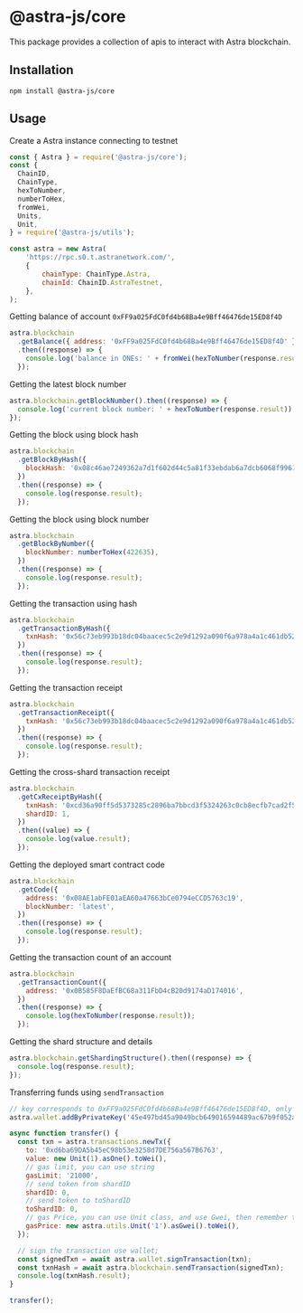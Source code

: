 # @astra-js/core

This package provides a collection of apis to interact with Astra blockchain.

## Installation

```
npm install @astra-js/core
```

## Usage

Create a Astra instance connecting to testnet

```javascript
const { Astra } = require('@astra-js/core');
const {
  ChainID,
  ChainType,
  hexToNumber,
  numberToHex,
  fromWei,
  Units,
  Unit,
} = require('@astra-js/utils');

const astra = new Astra(
    'https://rpc.s0.t.astranetwork.com/',
    {
        chainType: ChainType.Astra,
        chainId: ChainID.AstraTestnet,
    },
);
```

Getting balance of account `0xFF9a025FdC0fd4b68Ba4e9Bff46476de15ED8f4D`
```javascript
astra.blockchain
  .getBalance({ address: '0xFF9a025FdC0fd4b68Ba4e9Bff46476de15ED8f4D' })
  .then((response) => {
    console.log('balance in ONEs: ' + fromWei(hexToNumber(response.result), Units.one));
  });
```

Getting the latest block number
```javascript
astra.blockchain.getBlockNumber().then((response) => {
  console.log('current block number: ' + hexToNumber(response.result));
});
```

Getting the block using block hash
```javascript
astra.blockchain
  .getBlockByHash({
    blockHash: '0x08c46ae7249362a7d1f602d44c5a81f33ebdab6a7dcb6068f99610b57911aafd',
  })
  .then((response) => {
    console.log(response.result);
  });
```

Getting the block using block number
```javascript
astra.blockchain
  .getBlockByNumber({
    blockNumber: numberToHex(422635),
  })
  .then((response) => {
    console.log(response.result);
  });
```

Getting the transaction using hash
```javascript
astra.blockchain
  .getTransactionByHash({
    txnHash: '0x56c73eb993b18dc04baacec5c2e9d1292a090f6a978a4a1c461db5255fcbc831',
  })
  .then((response) => {
    console.log(response.result);
  });
```

Getting the transaction receipt
```javascript
astra.blockchain
  .getTransactionReceipt({
    txnHash: '0x56c73eb993b18dc04baacec5c2e9d1292a090f6a978a4a1c461db5255fcbc831',
  })
  .then((response) => {
    console.log(response.result);
  });
```

Getting the cross-shard transaction receipt
```javascript
astra.blockchain
  .getCxReceiptByHash({
    txnHash: '0xcd36a90ff5d5373285c2896ba7bbcd3f5324263c0cb8ecfb7cad2f5fc2fbdbda',
    shardID: 1,
  })
  .then((value) => {
    console.log(value.result);
  });
```

Getting the deployed smart contract code
```javascript
astra.blockchain
  .getCode({
    address: '0x08AE1abFE01aEA60a47663bCe0794eCCD5763c19',
    blockNumber: 'latest',
  })
  .then((response) => {
    console.log(response.result);
  });
```

Getting the transaction count of an account
```javascript
astra.blockchain
  .getTransactionCount({
    address: '0x0B585F8DaEfBC68a311FbD4cB20d9174aD174016',
  })
  .then((response) => {
    console.log(hexToNumber(response.result));
  });
```

Getting the shard structure and details
```javascript
astra.blockchain.getShardingStructure().then((response) => {
  console.log(response.result);
});
```

Transferring funds using `sendTransaction`
```javascript
// key corresponds to 0xFF9a025FdC0fd4b68Ba4e9Bff46476de15ED8f4D, only has testnet balance
astra.wallet.addByPrivateKey('45e497bd45a9049bcb649016594489ac67b9f052a6cdf5cb74ee2427a60bf25e');

async function transfer() {
  const txn = astra.transactions.newTx({
    to: '0xd6ba69DA5b45eC98b53e3258d7DE756a567B6763',
    value: new Unit(1).asOne().toWei(),
    // gas limit, you can use string
    gasLimit: '21000',
    // send token from shardID
    shardID: 0,
    // send token to toShardID
    toShardID: 0,
    // gas Price, you can use Unit class, and use Gwei, then remember to use toWei(), which will be transformed to BN
    gasPrice: new astra.utils.Unit('1').asGwei().toWei(),
  });

  // sign the transaction use wallet;
  const signedTxn = await astra.wallet.signTransaction(txn);
  const txnHash = await astra.blockchain.sendTransaction(signedTxn);
  console.log(txnHash.result);
}

transfer();
```